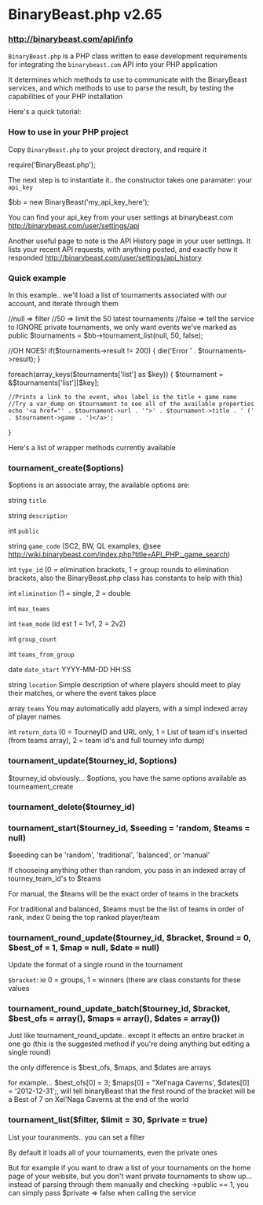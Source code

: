 # BinaryBeast.php v2.65
### <http://binarybeast.com/api/info>

`BinaryBeast.php` is a PHP class written to ease development requirements for integrating the `binarybeast.com` API into your PHP application


It determines which methods to use to communicate with the BinaryBeast services, and which methods to use to parse the result, by testing the capabilities of your PHP installation

Here's a quick tutorial:

### How to use in your PHP project

Copy `BinaryBeast.php` to your project directory, and require it


require('BinaryBeast.php');


The next step is to instantiate it.. the constructor takes one paramater: your `api_key`


$bb = new BinaryBeast('my_api_key_here');


You can find your api_key from your user settings at binarybeast.com <http://binarybeast.com/user/settings/api>

Another useful page to note is the API History page in your user settings.  It lists your recent API requests, with anything posted, and exactly how it responded
<http://binarybeast.com/user/settings/api_history>


### Quick example

In this example.. we'll load a list of tournaments associated with our account, and iterate through them


//null => filter
//50 => limit the 50 latest tournaments
//false	=> tell the service to IGNORE private tournaments, we only want events we've marked as public
$tournaments = $bb->tournament_list(null, 50, false);

//OH NOES!
if($tournaments->result != 200) {
	die('Error ' . $tournaments->result);
}

foreach(array_keys($tournaments['list'] as $key)) {
	$tournament = &$tournaments['list'][$key];

	//Prints a link to the event, whos label is the title + game name
	//Try a var_dump on $tournament to see all of the available properties
	echo '<a href="' . $tournament->url . '">' . $tournament->title . ' (' . $tournament->game . ')</a>';
}


Here's a list of wrapper methods currently available

### tournament_create($options)
$options is an associate array, the available options are: 


string `title`

string `description`

int    `public`

string `game_code`            	(SC2, BW, QL examples, @see <http://wiki.binarybeast.com/index.php?title=API_PHP:_game_search>)

int    `type_id`              	(0 = elimination brackets, 1 = group rounds to elimination brackets, also the BinaryBeast.php class has constants to help with this)

int    `elimination`          	(1 = single, 2 = double

int    `max_teams`

int    `team_mode`            	(id est 1 = 1v1, 2 = 2v2)

int    `group_count`

int    `teams_from_group`

date   `date_start`		YYYY-MM-DD HH:SS

string `location`		Simple description of where players should meet to play their matches, or where the event takes place

array  `teams`			You may automatically add players, with a simpl indexed array of player names

int    `return_data`          	(0 = TourneyID and URL only, 1 = List of team id's inserted (from teams array), 2 = team id's and full tourney info dump)



### tournament_update($tourney_id, $options)

$tourney_id obviously... $options, you have the same options available as tourneament_create



### tournament_delete($tourney_id)


### tournament_start($tourney_id, $seeding = 'random, $teams = null)

$seeding can be 'random', 'traditional', 'balanced', or 'manual'

If chooseing anything other than random, you pass in an indexed array of tourney_team_id's to $teams

For manual, the $teams will be the exact order of teams in the brackets

For traditional and balanced, $teams must be the list of teams in order of rank, index 0 being the top ranked player/team



### tournament_round_update($tourney_id, $bracket, $round = 0, $best_of = 1, $map = null, $date = null)

Update the format of a single round in the tournament

`$bracket`: ie 0 = groups, 1 = winners (there are class constants for these values


### tournament_round_update_batch($tourney_id, $bracket, $best_ofs = array(), $maps = array(), $dates = array())

Just like tournament_round_update.. except it effects an entire bracket in one go (this is the suggested method if you're doing anything but editing a single round)

the only difference is $best_ofs, $maps, and $dates are arrays

for example... $best_ofs[0] = 3; $maps[0] = "Xel'naga Caverns', $dates[0] = '2012-12-31';, will tell binaryBeast that the first round of the bracket will be a Best of 7 on Xel'Naga Caverns at the end of the world



### tournament_list($filter, $limit = 30, $private = true)

List your touranments.. you can set a filter

By default it loads all of your tournaments, even the private ones

But for example if you want to draw a list of your tournaments on the home page of your website, but you don't want private tournaments to show up... instead of parsing through them manually and checking ->public == 1, you can simply pass $private => false when calling the service
